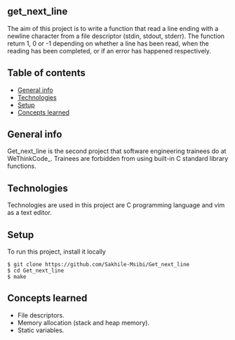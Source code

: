 ##  get_next_line

The aim of this project is to write a function that read a line ending with a newline character from a file descriptor (stdin, stdout, stderr). The function return 1, 0 or -1 depending on whether a line has been read, when the reading has been completed, or if an error has happened respectively.

## Table of contents
* [General info](#general-info)
* [Technologies](#technologies)
* [Setup](#setup)
* [Concepts learned](#concepts-learned)

## General info
Get_next_line is the second project that software engineering trainees do at WeThinkCode_. Trainees are forbidden from using built-in C standard library functions.

## Technologies
Technologies are used in this project are C programming language and vim as a text editor.

## Setup
To run this project, install it locally
```
$ git clone https://github.com/Sakhile-Msibi/Get_next_line
$ cd Get_next_line
$ make
```

## Concepts learned
* File descriptors.
* Memory allocation (stack and heap memory).
* Static variables.
